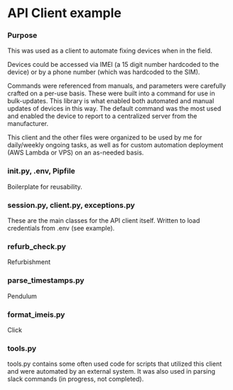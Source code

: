 # API Client example

### Purpose

This was used as a client to automate fixing devices when in the field.

Devices could be accessed via IMEI (a 15 digit number hardcoded to the device) or by a phone number (which was hardcoded to the SIM).

Commands were referenced from manuals, and parameters were carefully crafted on a per-use basis. These were built into a command for use in bulk-updates. This library is what enabled both automated and manual updates of devices in this way. The default command was the most used and enabled the device to report to a centralized server from the manufacturer.

This client and the other files were organized to be used by me for daily/weekly ongoing tasks, as well as for custom automation deployment (AWS Lambda or VPS) on an as-needed basis.

### __init__.py, .env, Pipfile

Boilerplate for reusability.

### session.py, client.py, exceptions.py

These are the main classes for the API client itself. Written to load credentials from .env (see example).

### refurb_check.py
Refurbishment

### parse_timestamps.py
Pendulum

### format_imeis.py
Click

### tools.py

tools.py contains some often used code for scripts that utilized this client and were automated by an external system. It was also used in parsing slack commands (in progress, not completed).